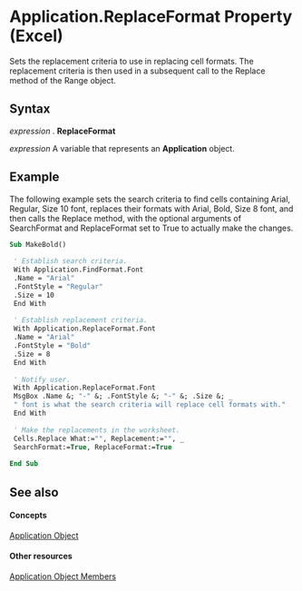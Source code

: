 
# Application.ReplaceFormat Property (Excel)

Sets the replacement criteria to use in replacing cell formats. The replacement criteria is then used in a subsequent call to the Replace method of the Range object.


## Syntax

 _expression_ . **ReplaceFormat**

 _expression_ A variable that represents an **Application** object.


## Example

The following example sets the search criteria to find cells containing Arial, Regular, Size 10 font, replaces their formats with Arial, Bold, Size 8 font, and then calls the Replace method, with the optional arguments of SearchFormat and ReplaceFormat set to True to actually make the changes.


```vb
Sub MakeBold() 
 
 ' Establish search criteria. 
 With Application.FindFormat.Font 
 .Name = "Arial" 
 .FontStyle = "Regular" 
 .Size = 10 
 End With 
 
 ' Establish replacement criteria. 
 With Application.ReplaceFormat.Font 
 .Name = "Arial" 
 .FontStyle = "Bold" 
 .Size = 8 
 End With 
 
 ' Notify user. 
 With Application.ReplaceFormat.Font 
 MsgBox .Name &; "-" &; .FontStyle &; "-" &; .Size &; _ 
 " font is what the search criteria will replace cell formats with." 
 End With 
 
 ' Make the replacements in the worksheet. 
 Cells.Replace What:="", Replacement:="", _ 
 SearchFormat:=True, ReplaceFormat:=True 
 
End Sub
```


## See also


#### Concepts


[Application Object](19b73597-5cf9-4f56-8227-b5211f657f6f.md)
#### Other resources


[Application Object Members](4cb9ca42-8d07-cc9c-2d80-4eb9a5921e1e.md)
